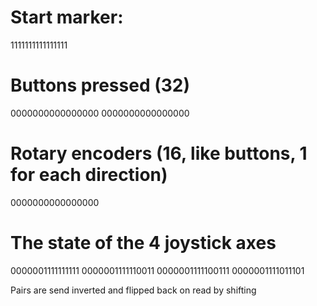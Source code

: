 # Start marker:
1111111111111111

# Buttons pressed (32)
0000000000000000
0000000000000000
# Rotary encoders (16, like buttons, 1 for each direction)
0000000000000000

# The state of the 4 joystick axes
0000001111111111
0000001111110011
0000001111100111
0000001111011101


Pairs are send inverted and flipped back on read by shifting